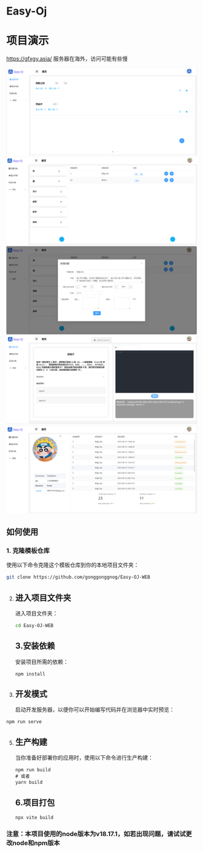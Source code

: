# Easy-Oj

# 项目演示

https://gfxgy.asia/
服务器在海外，访问可能有些慢

![image-20230926152904745](src/assets/images/image-20230926152904745.png)![image-20230926152939760](src/assets/images/image-20230926152939760.png)![image-20230926152959773](src/assets/images/image-20230926152959773.png)![image-20230926153105817](src/assets/images/image-20230926153105817.png)![image-20230926153119804](src/assets/images/img.png)

## 如何使用

### 1. 克隆模板仓库

使用以下命令克隆这个模板仓库到你的本地项目文件夹：

```bash
git clone https://github.com/gonggonggnog/Easy-OJ-WEB 
```

2. ## 进入项目文件夹

   进入项目文件夹：

   ```bash
   cd Easy-OJ-WEB
   ```

   ## 3.安装依赖

   安装项目所需的依赖：

   ```
   npm install
   ```

4. ## 开发模式

   启动开发服务器，以便你可以开始编写代码并在浏览器中实时预览：

```
npm run serve
```

5. ## 生产构建

   当你准备好部署你的应用时，使用以下命令进行生产构建：

   ```
   npm run build
   # 或者
   yarn build
   ```

   ## 6.项目打包

   ```
   npx vite build
   ```



### 注意：本项目使用的node版本为v18.17.1，如若出现问题，请试试更改node和npm版本
